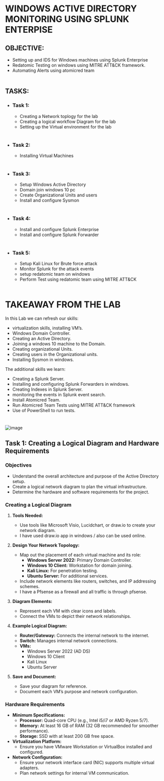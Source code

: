 # WINDOWS ACTIVE DIRECTORY MONITORING USING SPLUNK ENTERPISE

## OBJECTIVE:<br>

- Setting up and IDS for Windows machines using Splunk Enterprise
- Redatomic Testing on windows using MITRE ATT&CK framework.
- Automating Alerts using atomicred team<br><br>

## TASKS:<br>

- ### Task 1:
     - Creating a Network toplogy for the lab
     - Creating a logical workflow Diagram for the lab
     - Setting up the Virtual environment for the lab<br><br>
- ### Task 2:
     - Installing Virtual Machines<br><br>
 - ### Task 3:
     - Setup Windows Active Directory
     - Domain join windows 10 pc
     - Create Organizational Units and users
     - Install and configure Sysmon <br><br>
- ### Task 4:
     - Install and configure Splunk Enterprise
     - Install and configure Splunk Forwarder<br><br> 
- ### Task 5:
     - Setup Kali Linux for Brute force attack
     - Monitor Splunk for the attack events
     - setup redatomic team on windows
     - Perform Test using redatomic team using MITRE ATT&CK <br><br>

# TAKEAWAY FROM THE LAB

In this Lab we can refresh our skills:
- virtualization skills, installing VM’s.
- Windows Domain Controller.
- Creating an Active Directory.
- Joining a windows 10 machine to the Domain.
- Creating organizational Units.
- Creating users in the Organizational units.
- Installing Sysmon in windows.

The additional skills we learn:
 - Creating a Splunk Server.
 - Installing and configuring Splunk Forwarders in windows.
 - Creating Indexes in Splunk Server.
 - monitoring the events in Splunk event search.
 - Install Atomicred Team.
 - Run Atomicred Team Tests using MITRE ATT&CK framework
 - Use of PowerShell to run tests.
#

![image](https://github.com/rajeevlraman/SIEM/assets/85452477/3fafef65-e4d4-4206-b16a-189988754b89)



## Task 1: Creating a Logical Diagram and Hardware Requirements


### Objectives
- Understand the overall architecture and purpose of the Active Directory setup.
- Create a logical network diagram to plan the virtual infrastructure.
- Determine the hardware and software requirements for the project.

### Creating a Logical Diagram
1. **Tools Needed:**
   - Use tools like Microsoft Visio, Lucidchart, or draw.io to create your network diagram.
   - I have used draw.io app in windows / also can be used online.

2. **Design Your Network Topology:**
   - Map out the placement of each virtual machine and its role:
     - **Windows Server 2022:** Primary Domain Controller.
     - **Windows 10 Client:** Workstation for domain joining.
     - **Kali Linux:** For penetration testing.
     - **Ubuntu Server:** For additional services.
   - Include network elements like routers, switches, and IP addressing schemes.
   - I have a Pfsense as a firewall and all traffic is through pfsense.

3. **Diagram Elements:**
   - Represent each VM with clear icons and labels.
   - Connect the VMs to depict their network relationships.

4. **Example Logical Diagram:**
   - **Router/Gateway:** Connects the internal network to the internet.
   - **Switch:** Manages internal network connections.
   - **VMs:**
     - Windows Server 2022 (AD DS)
     - Windows 10 Client
     - Kali Linux
     - Ubuntu Server

5. **Save and Document:**
   - Save your diagram for reference.
   - Document each VM’s purpose and network configuration.

### Hardware Requirements
- **Minimum Specifications:**
  - **Processor:** Quad-core CPU (e.g., Intel i5/i7 or AMD Ryzen 5/7).
  - **Memory:** At least 16 GB of RAM (32 GB recommended for smoother performance).
  - **Storage:** SSD with at least 200 GB free space.
- **Virtualization Platform:**
  - Ensure you have VMware Workstation or VirtualBox installed and configured.
- **Network Configuration:**
  - Ensure your network interface card (NIC) supports multiple virtual adapters.
  - Plan network settings for internal VM communication.

